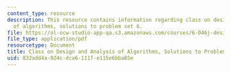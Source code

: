 ```yaml
---
content_type: resource
description: This resource contains information regarding class on design and analysis
  of algorithms, solutions to problem set 6.
file: https://ol-ocw-studio-app-qa.s3.amazonaws.com/courses/6-046j-design-and-analysis-of-algorithms-spring-2015/832add4a924cdca6111fe115e6bba85e_MIT6_046JS15_pset6sols.pdf
file_type: application/pdf
resourcetype: Document
title: Class on Design and Analysis of Algorithms, Solutions to Problem Set 6
uid: 832add4a-924c-dca6-111f-e115e6bba85e
---
```

